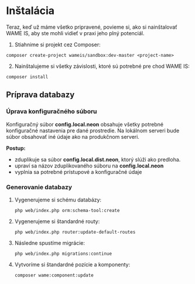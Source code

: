 # Inštalácia

Teraz, keď už máme všetko pripravené, povieme si, ako si nainštalovať WAME IS, aby ste mohli vidieť v praxi jeho plný potenciál.

1. Stiahnime si projekt cez Composer:
```
composer create-project wameis/sandbox:dev-master <project-name>
```
2. Nainštalujeme si všetky závislosti, ktoré sú potrebné pre chod WAME IS:
```
composer install
```

## Príprava databazy

### Úprava konfiguračného súboru
Konfiguračný súbor **config.local.neon** obsahuje všetky potrebné konfiguračné nastavenia pre dané prostredie. Na lokálnom serveri bude súbor obsahovať iné údaje ako na produkčnom serveri.

**Postup:**
- zduplikuje sa súbor **config.local.dist.neon**, ktorý slúži ako predloha.
- upraví sa názov zduplikovaného súboru na **config.local.neon**
- vyplnia sa potrebné prístupové a konfiguračné údaje

### Generovanie databazy 
1. Vygenerujeme si schému databázy:
    ```
    php web/index.php orm:schema-tool:create
    ```
2. Vygenerujeme si štandardné routy:
    ```
    php web/index.php router:update-default-routes
    ```
3. Následne spustíme migrácie:
    ```
    php web/index.php migrations:continue
    ```
4. Vytvoríme si štandardné pozície a komponenty:
    ```
    composer wame:component:update
    ```